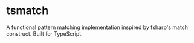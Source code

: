 # tsmatch
A functional pattern matching implementation inspired by fsharp's match construct. Built for TypeScript.
